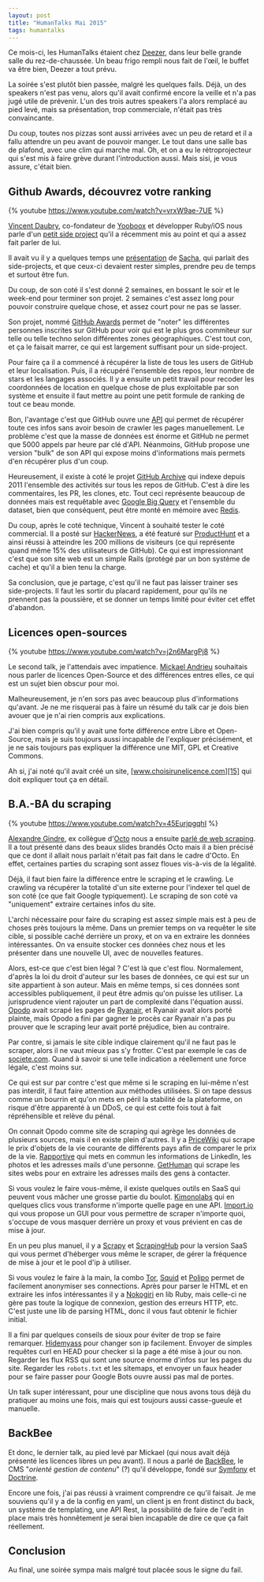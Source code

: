 ```yaml
---
layout: post
title: "HumanTalks Mai 2015"
tags: humantalks
---
```


Ce mois-ci, les HumanTalks étaient chez [Deezer][1], dans leur belle grande
salle du rez-de-chaussée. Un beau frigo rempli nous fait de l'œil, le buffet va
être bien, Deezer a tout prévu.

La soirée s'est plutôt bien passée, malgré les quelques fails. Déjà, un des
speakers n'est pas venu, alors qu'il avait confirmé encore la veille et n'a pas
jugé utile de prévenir. L'un des trois autres speakers l'a alors remplacé au
pied levé, mais sa présentation, trop commerciale, n'était pas très
convaincante. 

Du coup, toutes nos pizzas sont aussi arrivées avec un peu de retard et il
a fallu attendre un peu avant de pouvoir manger. Le tout dans une salle bas de
plafond, avec une clim qui marche mal. Oh, et on a eu le rétroprojecteur qui
s'est mis à faire grève durant l'introduction aussi. Mais sisi, je vous assure,
c'était bien.

## Github Awards, découvrez votre ranking

{% youtube https://www.youtube.com/watch?v=vrxW9ae-7UE %}

[Vincent Daubry][2], co-fondateur de [Yooboox][3] et développer Ruby/iOS nous
parle d'un [petit side project][4] qu'il a récemment mis au point et qui a assez
fait parler de lui.

Il avait vu il y a quelques temps une [présentation][5] de [Sacha][6], qui
parlait des side-projects, et que ceux-ci devaient rester simples, prendre peu
de temps et surtout être fun.

Du coup, de son coté il s'est donné 2 semaines, en bossant le soir et le
week-end pour terminer son projet. 2 semaines c'est assez long pour pouvoir
construire quelque chose, et assez court pour ne pas se lasser.

Son projet, nommé [GitHub Awards][7] permet de "noter" les différentes personnes
inscrites sur GitHub pour voir qui est le plus gros commiteur sur telle ou telle
techno selon différentes zones géographiques. C'est tout con, et ça le faisait
marrer, ce qui est largement suffisant pour un side-project.

Pour faire ça il a commencé à récupérer la liste de tous les users de GitHub et
leur localisation. Puis, il a récupéré l'ensemble des repos, leur nombre de
stars et les langages associés. Il y a ensuite un petit travail pour recoder les
coordonnées de location en quelque chose de plus exploitable par son système et
ensuite il faut mettre au point une petit formule de ranking de tout ce beau
monde.

Bon, l'avantage c'est que GitHub ouvre une [API][8] qui permet de récupérer
toute ces infos sans avoir besoin de crawler les pages manuellement. Le problème
c'est que la masse de données est énorme et GitHub ne permet que 5000 appels par
heure par clé d'API. Néanmoins, GitHub propose une version "bulk" de son API qui
expose moins d'informations mais permets d'en récupérer plus d'un coup.

Heureusement, il existe à coté le projet [GitHub Archive][9] qui indexe depuis
2011 l'ensemble des activités sur tous les repos de GitHub. C'est à dire les
commentaires, les PR, les clones, etc. Tout ceci représente beaucoup de données
mais est requêtable avec [Google Big Query][10] et l'ensemble du dataset, bien
que conséquent, peut être monté en mémoire avec [Redis][11].

Du coup, après le coté technique, Vincent à souhaité tester le coté commercial.
Il a posté sur [HackerNews][12], a été featuré sur [ProductHunt][13] et a ainsi
réussi à atteindre les 200 millions de visiteurs (ce qui représente quand même
15% des utilisateurs de GitHub). Ce qui est impressionnant c'est que son site
web est un simple Rails (protégé par un bon système de cache) et qu'il a bien
tenu la charge.

Sa conclusion, que je partage, c'est qu'il ne faut pas laisser trainer ses
side-projects. Il faut les sortir du placard rapidement, pour qu'ils ne prennent
pas la poussière, et se donner un temps limité pour éviter cet effet d'abandon.

## Licences open-sources

{% youtube https://www.youtube.com/watch?v=j2n6MargPj8 %}

Le second talk, je l'attendais avec impatience.  [Mickael Andrieu][14]
souhaitais nous parler de licences Open-Source et des différences entres elles,
ce qui est un sujet bien obscur pour moi.

Malheureusement, je n'en sors pas avec beaucoup plus d'informations qu'avant. Je
ne me risquerai pas à faire un résumé du talk car je dois bien avouer que je
n'ai rien compris aux explications.

J'ai bien compris qu'il y avait une forte différence entre Libre et Open-Source,
mais je suis toujours aussi incapable de l'expliquer précisément, et je ne sais
toujours pas expliquer la différence une MIT, GPL et Creative Commons.

Ah si, j'ai noté qu'il avait créé un site, [www.choisirunelicence.com][15] qui
doit expliquer tout ça en détail.

## B.A.-BA du scraping

{% youtube https://www.youtube.com/watch?v=45EurjpgqhI %}

[Alexandre Gindre][16], ex collègue d'[Octo][17] nous a ensuite [parlé de web
scraping][18]. Il a tout présenté dans des beaux slides brandés Octo mais il
a bien précisé que ce dont il allait nous parlait n'était pas fait dans le cadre
d'Octo. En effet, certaines parties du scraping sont assez floues vis-à-vis de
la légalité.

Déjà, il faut bien faire la différence entre le scraping et le crawling. Le
crawling va récupérer la totalité d'un site externe pour l'indexer tel quel de
son coté (ce que fait Google typiquement). Le scraping de son coté va
"uniquement" extraire certaines infos du site.

L'archi nécessaire pour faire du scraping est assez simple mais est à peu de
choses près toujours la même. Dans un premier temps on va requêter le site
cible, si possible caché derrière un proxy, et on va en extraire les données
intéressantes. On va ensuite stocker ces données chez nous et les présenter dans
une nouvelle UI, avec de nouvelles features.

Alors, est-ce que c'est bien légal ? C'est là que c'est flou. Normalement,
d'après la loi du droit d'auteur sur les bases de données, ce qui est sur un
site appartient à son auteur. Mais en même temps, si ces données sont
accessibles publiquement, il peut être admis qu'on puisse les utiliser. La
jurisprudence vient rajouter un part de complexité dans l'équation aussi.
[Opodo][19] avait scrapé les pages de [Ryanair][20], et Ryanair avait alors
porté plainte, mais Opodo a fini par gagner le procès car Ryanair n'a pas pu
prouver que le scraping leur avait porté préjudice, bien au contraire.

Par contre, si jamais le site cible indique clairement qu'il ne faut pas le
scraper, alors il ne vaut mieux pas s'y frotter. C'est par exemple le cas de
[societe.com][21]. Quand à savoir si une telle indication
a réellement une force légale, c'est moins sur.

Ce qui est sur par contre c'est que même si le scraping en lui-même n'est pas
interdit, il faut faire attention aux méthodes utilisées. Si on tape dessus
comme un bourrin et qu'on mets en péril la stabilité de la plateforme, on risque
d'être apparenté à un DDoS, ce qui est cette fois tout à fait répréhensible et
relève du pénal.

On connait Opodo comme site de scraping qui agrège les données de plusieurs
sources, mais il en existe plein d'autres. Il y a [PriceWiki][22] qui scrape le
prix d'objets de la vie courante de différents pays afin de comparer le prix de
la vie.  [Rapportive][23] qui mets en commun les informations de LinkedIn, les
photos et les adresses mails d'une personne.  [GetHuman][24] qui scrape les
sites webs pour en extraire les adresses mails des gens à contacter. 

Si vous voulez le faire vous-même, il existe quelques outils en SaaS qui peuvent
vous mâcher une grosse partie du boulot.  [Kimonolabs][25] qui en quelques clics
vous transforme n'importe quelle page en une API. [Import.io][26] qui vous
propose un GUI pour vous permettre de scraper n'importe quoi, s'occupe de vous
masquer derrière un proxy et vous prévient en cas de mise à jour.

En un peu plus manuel, il y a [Scrapy][27] et [ScrapingHub][28] pour la version
SaaS qui vous permet d'héberger vous même le scraper, de gérer la fréquence de
mise à jour et le pool d'ip à utiliser.

Si vous voulez le faire à la main, la combo [Tor][29], [Squid][30] et
[Polipo][31] permet de facilement anonymiser ses connections. Après pour parser
le HTML et en extraire les infos intéressantes il y a [Nokogiri][32] en lib Ruby,
mais celle-ci ne gère pas toute la logique de connexion, gestion des erreurs
HTTP, etc. C'est juste une lib de parsing HTML, donc il vous faut obtenir le
fichier initial.

Il a fini par quelques conseils de sioux pour éviter de trop se faire remarquer.
[Hidemyass][33] pour changer son ip facilement. Envoyer de simples requêtes curl
en HEAD pour checker si la page a été mise à jour ou non. Regarder les flux RSS
qui sont une source énorme d'infos sur les pages du site. Regarder les
`robots.txt` et les sitemaps, et envoyer un faux header pour se faire passer pour
Google Bots ouvre aussi pas mal de portes.

Un talk super intéressant, pour une discipline que nous avons tous déjà du
pratiquer au moins une fois, mais qui est toujours aussi casse-gueule et
manuelle.

## BackBee

Et donc, le dernier talk, au pied levé par Mickael (qui nous avait déjà présenté
les licences libres un peu avant). Il nous a parlé de [BackBee][34], le CMS
"_orienté gestion de contenu_" (?) qu'il développe, fondé sur [Symfony][35] et
[Doctrine][36].

Encore une fois, j'ai pas réussi à vraiment comprendre ce qu'il faisait. Je me
souviens qu'il y a de la config en yaml, un client js en front distinct du back,
un système de templating, une API Rest, la possibilité de faire de l'edit in
place mais très honnêtement je serai bien incapable de dire ce que ça fait
réellement.

## Conclusion

Au final, une soirée sympa mais malgré tout placée sous le signe du fail.


[1]: http://www.deezer.com/
[2]: https://twitter.com/vdaubry
[3]: http://youboox.fr/
[4]: http://github-awards.com/
[5]: https://speakerdeck.com/sachag/side-projects
[6]: https://twitter.com/SachaGreif
[7]: http://github-awards.com/
[8]: https://developer.github.com/v3/
[9]: https://www.githubarchive.org/
[10]: https://cloud.google.com/bigquery/
[11]: http://redis.io/
[12]: https://news.ycombinator.com/
[13]: http://www.producthunt.com/
[14]: https://twitter.com/mickael_andrieu
[15]: http://www.choisirunelicence.com/
[16]: https://twitter.com/alexgindre
[17]: http://www.octo.com/
[18]: http://www.slideshare.net/AlexandreGindre/le-baba-du-web-scraping
[19]: http://www.opodo.com/
[20]: https://www.ryanair.com/
[21]: http://www.societe.com/
[22]: http://www.pricewiki.com/
[23]: https://rapportive.com/
[24]: http://gethuman.com/
[25]: https://www.kimonolabs.com/
[26]: https://import.io/
[27]: http://scrapy.org/
[28]: http://scrapinghub.com/
[29]: https://www.torproject.org/
[30]: http://www.squid-cache.org/
[31]: http://www.pps.univ-paris-diderot.fr/~jch/software/polipo/
[32]: http://www.nokogiri.org/
[33]: https://www.hidemyass.com/
[34]: http://www.backbee.com/
[35]: https://symfony.com/
[36]: http://www.doctrine-project.org/
